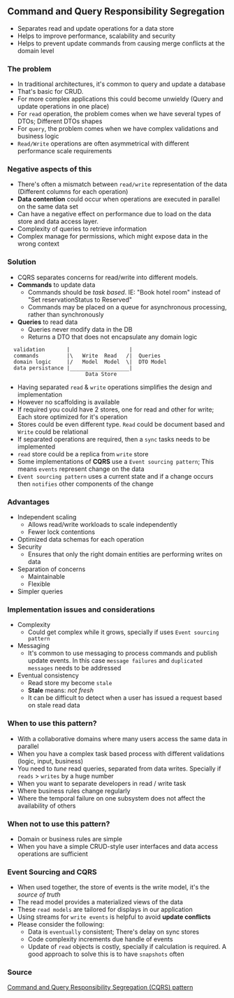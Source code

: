 ## Command and Query Responsibility Segregation 
- Separates read and update operations for a data store
- Helps to improve performance, scalability and security
- Helps to prevent update commands from causing merge conflicts at the domain level

### The problem
- In traditional architectures, it's common to query and update a database
- That's basic for CRUD.
- For more complex applications this could become unwieldy (Query and update operations in one place)
- For `read` operation, the problem comes when we have several types of DTOs; Different DTOs shapes
- For `query`, the problem comes when we have complex validations and business logic
- `Read/Write` operations are often asymmetrical with different performance scale requirements

### Negative aspects of this
- There's often a mismatch between `read/write` representation of the data (Different columns for each operation)
- **Data contention** could occur when operations are executed in parallel on the same data set
- Can have a negative effect on performance due to load on the data store and data access layer.
- Complexity of queries to retrieve information
- Complex manage for permissions, which might expose data in the wrong context

### Solution
- CQRS separates concerns for read/write into different models.
- **Commands** to update data
  - Commands should be _task based_. IE: "Book hotel room" instead of "Set reservationStatus to Reserved"
  - Commands may be placed on a queue for asynchronous processing, rather than synchronously
- **Queries** to read data
  - Queries never modify data in the DB
  - Returns a DTO that does not encapsulate any domain logic
```
  validation       |                   |
  commands         |\   Write  Read   /|  Queries
  domain logic     |/   Model  Model  \|  DTO Model
  data persistance |___________________| 
                         Data Store
```
- Having separated `read` & `write` operations simplifies the design and implementation
- However no scaffolding is available
- If required you could have 2 stores, one for read and other for write; Each store optimized for it's operation
- Stores could be even different type. `Read` could be document based and `Write` could be relational
- If separated operations are required, then a `sync` tasks needs to be implemented
- `read` store could be a replica from `write` store
- Some implementations of **CQRS** use a `Event sourcing pattern`; This means `events` represent change on the data
- `Event sourcing pattern` uses a current state and if a change occurs then `notifies` other components of the change

### Advantages
- Independent scaling
  - Allows read/write workloads to scale independently
  - Fewer lock contentions
- Optimized data schemas for each operation
- Security
  - Ensures that only the right domain entities are performing writes on data
- Separation of concerns
  - Maintainable
  - Flexible
- Simpler queries

### Implementation issues and considerations
- Complexity
  - Could get complex while it grows, specially if uses `Event sourcing pattern`
- Messaging 
  - It's common to use messaging to process commands and publish update events. In this case `message failures` and `duplicated messages` needs to be addressed
- Eventual consistency
  - Read store my become `stale`
  - **Stale** means: _not fresh_
  - It can be difficult to detect when a user has issued a request based on stale read data

### When to use this pattern?
- With a collaborative domains where many users access the same data in parallel
- When you have a complex task based process with different validations (logic, input, business)
- You need to _tune_ read queries, separated from data writes. Specially if `reads` > `writes` by a huge number
- When you want to separate developers in read / write task
- Where business rules change regularly
- Where the temporal failure on one subsystem does not affect the availability of others

### When not to use this pattern?
- Domain or business rules are simple
- When you have a simple CRUD-style user interfaces and data access operations are sufficient 

### Event Sourcing and CQRS
- When used together, the store of events is the write model, it's the _source of truth_
- The read model provides a materialized views of the data
- These `read models` are tailored for displays in our application
- Using streams for `write events` is helpful to avoid **update conflicts** 
- Please consider the following:
  - Data is `eventually` consistent; There's delay on sync stores
  - Code complexity increments due handle of events
  - Update of `read` objects is costly, specially if calculation is required. A good approach to solve this is to have `snapshots` often

### Source
[Command and Query Responsibility Segregation (CQRS) pattern](https://docs.microsoft.com/en-us/azure/architecture/patterns/cqrs)

